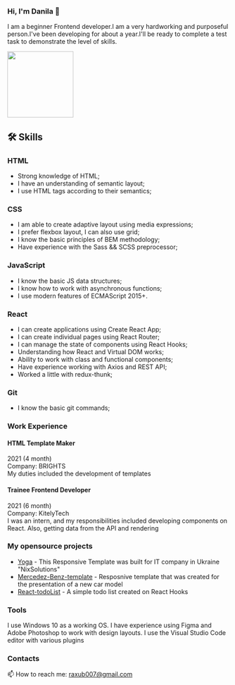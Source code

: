 ### Hi, I'm Danila 👋
<p>I am a beginner Frontend developer.I am a very hardworking and purposeful person.I've been developing for about a year.I'll be ready to complete a test task to demonstrate the level of skills.</p>


<p align='left'>
   <a href="https://github.com/DanyaGTx/github-readme-stats">
        <img height=150 src="https://github-readme-stats.vercel.app/api/top-langs/?username=DanyaGTx&layout=compact"/></a>
</p>

## 🛠 Skills

### HTML
- Strong knowledge of HTML;
- I have an understanding of semantic layout;
- I use HTML tags according to their semantics;

### CSS
- I am able to create adaptive layout using media expressions;
- I prefer flexbox layout, I can also use grid;
- I know the basic principles of BEM methodology;
- Have experience with the Sass && SCSS preprocessor;

### JavaScript 
- I know the basic JS data structures;
- I know how to work with asynchronous functions;
- I use modern features of ECMAScript 2015+.

### React
- I can create applications using Create React App;
- I can create individual pages using React Router;
- I can manage the state of components using React Hooks;
- Understanding how React and Virtual DOM works;
- Ability to work with class and functional components;
- Have experience working with Axios and REST API;
- Worked a little with redux-thunk;

### Git
- I know the basic git commands;

### Work Experience
#### HTML Template Maker
2021  (4 month) <br/>
Company: BRIGHTS <br/>
My duties included the development of
templates

#### Trainee Frontend Developer
2021  (6 month) <br/>
Company: KitelyTech <br/>
I was an intern, and my responsibilities
included developing components on
React.
Also, getting data from the API and
rendering

### My opensource projects

*   [Yoga](https://github.com/DanyaGTx/NixPractice/tree/main/Yoga) - This Responsive Template was built for IT company in Ukraine "NixSolutions"
*   [Mercedez-Benz-template](https://github.com/DanyaGTx/Mercedez-Benz-template) - Resposnive template that was created for the presentation of a new car model
*   [React-todoList](https://github.com/javarushcommunity/javarush-telegrambot) - A simple todo list created on React Hooks

### Tools
I use Windows 10 as a working OS. I have experience using Figma and Adobe Photoshop to work with design layouts. I use the Visual Studio Code editor with various plugins

### Contacts
📫 How to reach me: <a href='mailto:raxub007@gmail.com'>raxub007@gmail.com</a>

